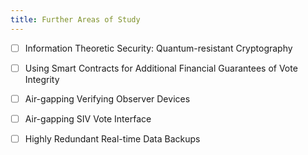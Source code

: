 ```yaml
---
title: Further Areas of Study
---
```


- [ ] Information Theoretic Security: Quantum-resistant Cryptography

- [ ] Using Smart Contracts for Additional Financial Guarantees of Vote Integrity

- [ ] Air-gapping Verifying Observer Devices

- [ ] Air-gapping SIV Vote Interface

- [ ] Highly Redundant Real-time Data Backups
